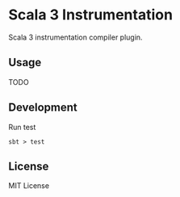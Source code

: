 # Scala 3 Instrumentation

Scala 3 instrumentation compiler plugin.

## Usage

TODO

## Development

Run test

```
sbt > test
```

## License

MIT License

